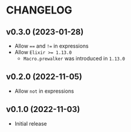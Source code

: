 # CHANGELOG

## v0.3.0 (2023-01-28)

  * Allow `==` and `!=` in expressions
  * Allow `Elixir >= 1.13.0`
    * `Macro.prewalker` was introduced in `1.13.0`

## v0.2.0 (2022-11-05)

  * Allow `not` in expressions

## v0.1.0 (2022-11-03)

  * Initial release
